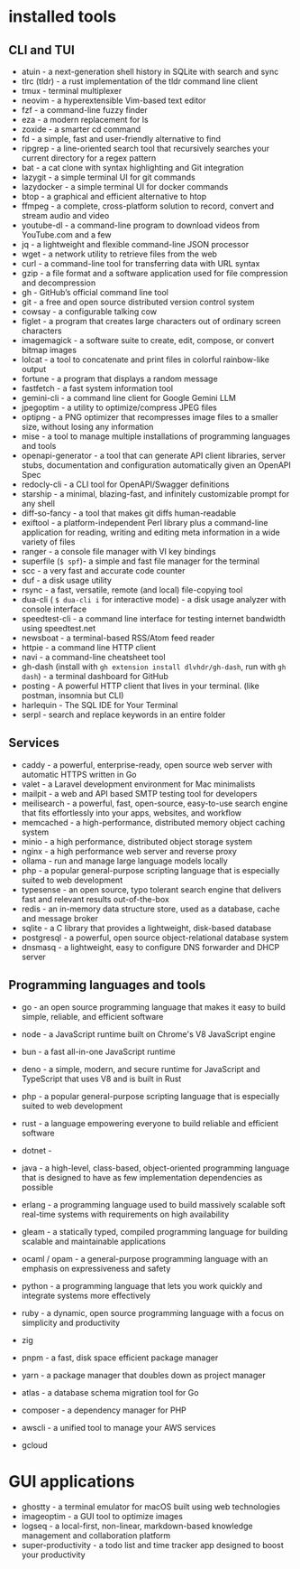 # installed tools

## CLI and TUI

- atuin - a next-generation shell history in SQLite with search and sync
- tlrc (tldr) - a rust implementation of the tldr command line client
- tmux - terminal multiplexer
- neovim - a hyperextensible Vim-based text editor
- fzf - a command-line fuzzy finder
- eza - a modern replacement for ls
- zoxide - a smarter cd command
- fd - a simple, fast and user-friendly alternative to find
- ripgrep - a line-oriented search tool that recursively searches your current directory for a regex pattern
- bat - a cat clone with syntax highlighting and Git integration
- lazygit - a simple terminal UI for git commands
- lazydocker - a simple terminal UI for docker commands
- btop - a graphical and efficient alternative to htop
- ffmpeg - a complete, cross-platform solution to record, convert and stream audio and video
- youtube-dl - a command-line program to download videos from YouTube.com and a few
- jq - a lightweight and flexible command-line JSON processor
- wget - a network utility to retrieve files from the web
- curl - a command-line tool for transferring data with URL syntax
- gzip - a file format and a software application used for file compression and decompression
- gh - GitHub’s official command line tool
- git - a free and open source distributed version control system
- cowsay - a configurable talking cow
- figlet - a program that creates large characters out of ordinary screen characters
- imagemagick - a software suite to create, edit, compose, or convert bitmap images
- lolcat - a tool to concatenate and print files in colorful rainbow-like output
- fortune - a program that displays a random message
- fastfetch - a fast system information tool
- gemini-cli - a command line client for Google Gemini LLM
- jpegoptim - a utility to optimize/compress JPEG files
- optipng - a PNG optimizer that recompresses image files to a smaller size, without losing any information
- mise - a tool to manage multiple installations of programming languages and tools
- openapi-generator - a tool that can generate API client libraries, server stubs, documentation and configuration automatically given an OpenAPI Spec
- redocly-cli - a CLI tool for OpenAPI/Swagger definitions
- starship - a minimal, blazing-fast, and infinitely customizable prompt for any shell
- diff-so-fancy - a tool that makes git diffs human-readable
- exiftool - a platform-independent Perl library plus a command-line application for reading, writing and editing meta information in a wide variety of files
- ranger - a console file manager with VI key bindings
- superfile (`$ spf`)- a simple and fast file manager for the terminal
- scc - a very fast and accurate code counter
- duf - a disk usage utility
- rsync - a fast, versatile, remote (and local) file-copying tool
- dua-cli ( `$ dua-cli i` for interactive mode) - a disk usage analyzer with console interface
- speedtest-cli - a command line interface for testing internet bandwidth using speedtest.net
- newsboat - a terminal-based RSS/Atom feed reader
- httpie - a command line HTTP client
- navi - a command-line cheatsheet tool
- gh-dash (install with `gh extension install dlvhdr/gh-dash`, run with `gh dash`) - a terminal dashboard for GitHub
- posting - A powerful HTTP client that lives in your terminal. (like postman, insomnia but CLI)
- harlequin - The SQL IDE for Your Terminal
- serpl - search and replace keywords in an entire folder

## Services
- caddy - a powerful, enterprise-ready, open source web server with automatic HTTPS written in Go
- valet - a Laravel development environment for Mac minimalists
- mailpit - a web and API based SMTP testing tool for developers
- meilisearch - a powerful, fast, open-source, easy-to-use search engine that fits effortlessly into your apps, websites, and workflow
- memcached - a high-performance, distributed memory object caching system
- minio - a high performance, distributed object storage system
- nginx - a high performance web server and reverse proxy
- ollama - run and manage large language models locally
- php - a popular general-purpose scripting language that is especially suited to web development
- typesense - an open source, typo tolerant search engine that delivers fast and relevant results out-of-the-box
- redis - an in-memory data structure store, used as a database, cache and message broker
- sqlite - a C library that provides a lightweight, disk-based database
- postgresql - a powerful, open source object-relational database system
- dnsmasq - a lightweight, easy to configure DNS forwarder and DHCP server

## Programming languages and tools
- go - an open source programming language that makes it easy to build simple, reliable, and efficient software
- node - a JavaScript runtime built on Chrome's V8 JavaScript engine
- bun - a fast all-in-one JavaScript runtime
- deno - a simple, modern, and secure runtime for JavaScript and TypeScript that uses V8 and is built in Rust
- php - a popular general-purpose scripting language that is especially suited to web development
- rust - a language empowering everyone to build reliable and efficient software
- dotnet - 
- java - a high-level, class-based, object-oriented programming language that is designed to have as few implementation dependencies as possible
- erlang - a programming language used to build massively scalable soft real-time systems with requirements on high availability
- gleam - a statically typed, compiled programming language for building scalable and maintainable applications
- ocaml / opam - a general-purpose programming language with an emphasis on expressiveness and safety
- python - a programming language that lets you work quickly and integrate systems more effectively
- ruby - a dynamic, open source programming language with a focus on simplicity and productivity
- zig

- pnpm - a fast, disk space efficient package manager
- yarn - a package manager that doubles down as project manager
- atlas - a database schema migration tool for Go
- composer - a dependency manager for PHP
- awscli - a unified tool to manage your AWS services
- gcloud

# GUI applications

- ghostty - a terminal emulator for macOS built using web technologies
- imageoptim - a GUI tool to optimize images
- logseq - a local-first, non-linear, markdown-based knowledge management and collaboration platform
- super-productivity - a todo list and time tracker app designed to boost your productivity
